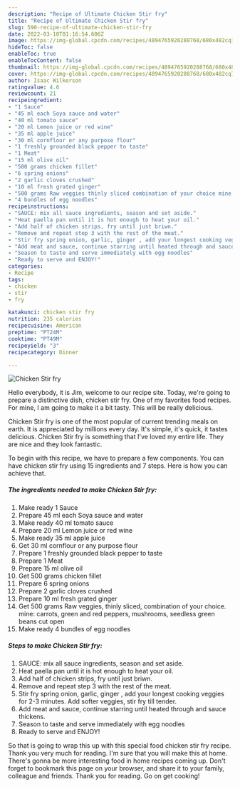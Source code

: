 ```yaml
---
description: "Recipe of Ultimate Chicken Stir fry"
title: "Recipe of Ultimate Chicken Stir fry"
slug: 590-recipe-of-ultimate-chicken-stir-fry
date: 2022-03-10T01:16:54.606Z
image: https://img-global.cpcdn.com/recipes/4894765920288768/680x482cq70/chicken-stir-fry-recipe-main-photo.jpg
hideToc: false
enableToc: true
enableTocContent: false
thumbnail: https://img-global.cpcdn.com/recipes/4894765920288768/680x482cq70/chicken-stir-fry-recipe-main-photo.jpg
cover: https://img-global.cpcdn.com/recipes/4894765920288768/680x482cq70/chicken-stir-fry-recipe-main-photo.jpg
author: Isaac Wilkerson
ratingvalue: 4.6
reviewcount: 21
recipeingredient:
- "1 Sauce"
- "45 ml each Soya sauce and water"
- "40 ml tomato sauce"
- "20 ml Lemon juice or red wine"
- "35 ml apple juice"
- "30 ml cornflour or any purpose flour"
- "1 freshly grounded black pepper to taste"
- "1 Meat"
- "15 ml olive oil"
- "500 grams chicken fillet"
- "6 spring onions"
- "2 garlic cloves crushed"
- "10 ml fresh grated ginger"
- "500 grams Raw veggies thinly sliced combination of your choice mine carrots green and red peppers mushrooms seedless green beans cut open"
- "4 bundles of egg noodles"
recipeinstructions:
- "SAUCE: mix all sauce ingredients, season and set aside."
- "Heat paella pan until it is hot enough to heat your oil."
- "Add half of chicken strips, fry until just briwn."
- "Remove and repeat step 3 with the rest of the meat."
- "Stir fry spring onion, garlic, ginger , add your longest cooking veggies for 2-3 minutes. Add softer veggies, stir fry till tender."
- "Add meat and sauce, continue starring until heated through and sauce thickens."
- "Season to taste and serve immediately with egg noodles"
- "Ready to serve and ENJOY!"
categories:
- Recipe
tags:
- chicken
- stir
- fry

katakunci: chicken stir fry 
nutrition: 235 calories
recipecuisine: American
preptime: "PT24M"
cooktime: "PT49M"
recipeyield: "3"
recipecategory: Dinner

---
```



![Chicken Stir fry](https://img-global.cpcdn.com/recipes/4894765920288768/680x482cq70/chicken-stir-fry-recipe-main-photo.jpg)

Hello everybody, it is Jim, welcome to our recipe site. Today, we're going to prepare a distinctive dish, chicken stir fry. One of my favorites food recipes. For mine, I am going to make it a bit tasty. This will be really delicious.



Chicken Stir fry is one of the most popular of current trending meals on earth. It is appreciated by millions every day. It's simple, it's quick, it tastes delicious. Chicken Stir fry is something that I've loved my entire life. They are nice and they look fantastic.


To begin with this recipe, we have to prepare a few components. You can have chicken stir fry using 15 ingredients and 7 steps. Here is how you can achieve that.

<!--inarticleads1-->

##### The ingredients needed to make Chicken Stir fry:

1. Make ready 1 Sauce
1. Prepare 45 ml each Soya sauce and water
1. Make ready 40 ml tomato sauce
1. Prepare 20 ml Lemon juice or red wine
1. Make ready 35 ml apple juice
1. Get 30 ml cornflour or any purpose flour
1. Prepare 1 freshly grounded black pepper to taste
1. Prepare 1 Meat
1. Prepare 15 ml olive oil
1. Get 500 grams chicken fillet
1. Prepare 6 spring onions
1. Prepare 2 garlic cloves crushed
1. Prepare 10 ml fresh grated ginger
1. Get 500 grams Raw veggies, thinly sliced, combination of your choice. mine: carrots, green and red peppers, mushrooms, seedless green beans cut open
1. Make ready 4 bundles of egg noodles




<!--inarticleads2-->

##### Steps to make Chicken Stir fry:

1. SAUCE: mix all sauce ingredients, season and set aside.
1. Heat paella pan until it is hot enough to heat your oil.
1. Add half of chicken strips, fry until just briwn.
1. Remove and repeat step 3 with the rest of the meat.
1. Stir fry spring onion, garlic, ginger , add your longest cooking veggies for 2-3 minutes. Add softer veggies, stir fry till tender.
1. Add meat and sauce, continue starring until heated through and sauce thickens.
1. Season to taste and serve immediately with egg noodles
1. Ready to serve and ENJOY!



So that is going to wrap this up with this special food chicken stir fry recipe. Thank you very much for reading. I'm sure that you will make this at home. There's gonna be more interesting food in home recipes coming up. Don't forget to bookmark this page on your browser, and share it to your family, colleague and friends. Thank you for reading. Go on get cooking!
